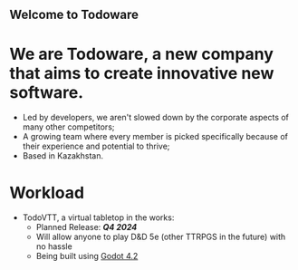 ## Welcome to Todoware

# We are **Todoware**, a new company that aims to create innovative new software.
- Led by developers, we aren't slowed down by the corporate aspects of many other competitors;
- A growing team where every member is picked specifically because of their experience and potential to thrive;
- Based in Kazakhstan.

# Workload

 - TodoVTT, a virtual tabletop in the works:
	 - Planned Release: ***Q4 2024***
	 - Will allow anyone to play D&D 5e (other TTRPGS in the future) with no hassle
	 - Being built using [Godot 4.2](https://godotengine.org/)

<!--

**Here are some ideas to get you started:**

🙋‍♀️ A short introduction - what is your organization all about?
🌈 Contribution guidelines - how can the community get involved?
👩‍💻 Useful resources - where can the community find your docs? Is there anything else the community should know?
🍿 Fun facts - what does your team eat for breakfast?
🧙 Remember, you can do mighty things with the power of [Markdown](https://docs.github.com/github/writing-on-github/getting-started-with-writing-and-formatting-on-github/basic-writing-and-formatting-syntax)
-->
